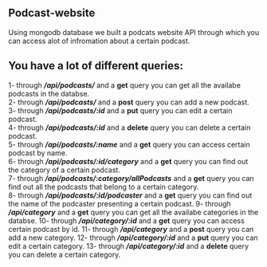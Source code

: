 ## Podcast-website
Using mongodb database we built a podcats website API through which you can access alot of infromation about a certain podcast.
## You have a lot of different queries: 
1- through ***/api/podcasts/*** and a **get** query you can get all the availabe podcasts in the databse.    
2- through ***/api/podcasts/*** and a **post** query you can add a new podcast.     
3- through ***/api/podcasts/:id*** and a **put** query you can edit a certain podcast.    
4- through ***/api/podcasts/:id*** and a **delete** query you can delete a certain podcast.       
5- through ***/api/podcasts/:name*** and a **get** query you can access certain podcast by name.      
6- through ***/api/podcasts/:id/category*** and a **get** query you can find out the category of a certain podcast.         
7- through ***/api/podcasts/:category/allPodcasts*** and a **get** query you can find out all the podcasts that belong to a certain category.      
8- through ***/api/podcasts/:id/podcaster*** and a **get** query you can find out the name of the podcaster presenting a certain podcast.
9- through ***/api/category*** and a **get** query you can get all the availabe categories in the databse. 
10- through ***/api/category/:id*** and a **get** query you can access certain podcast by id.
11- through ***/api/category*** and a **post** query you can add a new category.
12- through ***/api/category/:id*** and a **put** query you can edit a certain category.
13- through ***/api/category/:id*** and a **delete** query you can delete a certain category.








